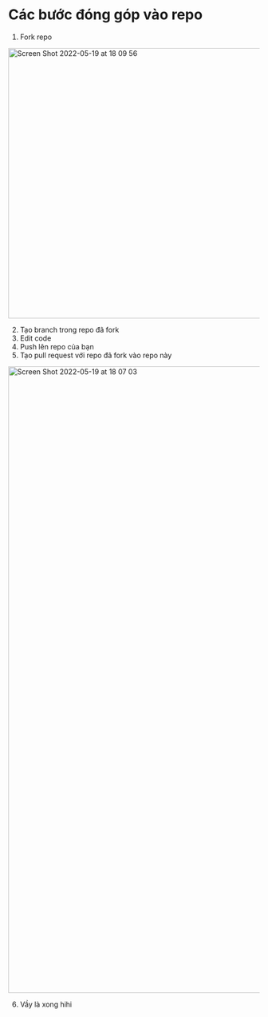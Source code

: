 # Các bước đóng góp vào repo

1. Fork repo

<img width="541" alt="Screen Shot 2022-05-19 at 18 09 56" src="https://user-images.githubusercontent.com/44517986/169280093-fc98068a-d80c-4e61-b069-20be0ed855f5.png">

2. Tạo branch trong repo đã fork
3. Edit code
4. Push lên repo của bạn
5. Tạo pull request với repo đã fork vào repo này

<img width="1254" alt="Screen Shot 2022-05-19 at 18 07 03" src="https://user-images.githubusercontent.com/44517986/169279960-974d7abf-0b02-4db1-97a5-6dbeedca905f.png">

6. Vầy là xong hihi